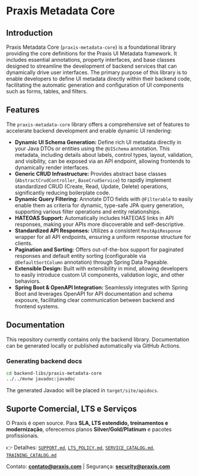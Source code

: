 # Praxis Metadata Core

## Introduction

Praxis Metadata Core (`praxis-metadata-core`) is a foundational library providing the core definitions for the Praxis UI Metadata framework. It includes essential annotations, property interfaces, and base classes designed to streamline the development of backend services that can dynamically drive user interfaces. The primary purpose of this library is to enable developers to define UI metadata directly within their backend code, facilitating the automatic generation and configuration of UI components such as forms, tables, and filters.

## Features

The `praxis-metadata-core` library offers a comprehensive set of features to accelerate backend development and enable dynamic UI rendering:

*   **Dynamic UI Schema Generation:** Define rich UI metadata directly in your Java DTOs or entities using the `@UISchema` annotation. This metadata, including details about labels, control types, layout, validation, and visibility, can be exposed via an API endpoint, allowing frontends to dynamically render interfaces.
*   **Generic CRUD Infrastructure:** Provides abstract base classes (`AbstractCrudController`, `BaseCrudService`) to rapidly implement standardized CRUD (Create, Read, Update, Delete) operations, significantly reducing boilerplate code.
*   **Dynamic Query Filtering:** Annotate DTO fields with `@Filterable` to easily enable them as criteria for dynamic, type-safe JPA query generation, supporting various filter operations and entity relationships.
*   **HATEOAS Support:** Automatically includes HATEOAS links in API responses, making your APIs more discoverable and self-descriptive.
*   **Standardized API Responses:** Utilizes a consistent `RestApiResponse` wrapper for all API endpoints, ensuring a uniform response structure for clients.
*   **Pagination and Sorting:** Offers out-of-the-box support for paginated responses and default entity sorting (configurable via `@DefaultSortColumn` annotation) through Spring Data Pageable.
*   **Extensible Design:** Built with extensibility in mind, allowing developers to easily introduce custom UI components, validation logic, and other behaviors.
*   **Spring Boot & OpenAPI Integration:** Seamlessly integrates with Spring Boot and leverages OpenAPI for API documentation and schema exposure, facilitating clear communication between backend and frontend systems.

## Documentation

This repository currently contains only the backend library. Documentation can be generated locally or published automatically via GitHub Actions.

### Generating backend docs

```bash
cd backend-libs/praxis-metadata-core
../../mvnw javadoc:javadoc
```

The generated Javadoc will be placed in `target/site/apidocs`.

## Suporte Comercial, LTS e Serviços
O Praxis é open source. Para **SLA, LTS estendido, treinamentos e modernização**, oferecemos planos **Silver/Gold/Platinum** e pacotes profissionais.

👉 Detalhes: [`SUPPORT.md`](./SUPPORT.md), [`LTS_POLICY.md`](./LTS_POLICY.md), [`SERVICE_CATALOG.md`](./SERVICE_CATALOG.md), [`TRAINING_CATALOG.md`](./TRAINING_CATALOG.md)

Contato: **contato@praxis.com** | Segurança: **security@praxis.com**
